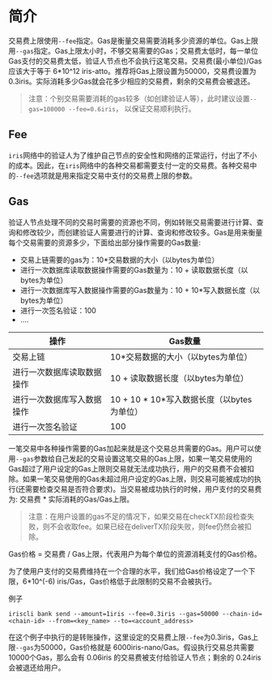 # 简介

交易费上限使用`--fee`指定。Gas是衡量交易需要消耗多少资源的单位。Gas上限用`--gas`指定。Gas上限太小时，不够交易需要的Gas；交易费太低时，每一单位Gas支付的交易费太低，验证人节点也不会执行这笔交易。交易费(最小单位)/Gas应该大于等于 6*10^12 iris-atto。推荐将Gas上限设置为50000，交易费设置为0.3iris。实际消耗多少Gas就会花多少相应的交易费，剩余的交易费会被退还。

> 注意：个别交易需要消耗的gas较多（如创建验证人等），此时建议设置`--gas=100000 --fee=0.6iris`， 以保证交易顺利执行。


## Fee

`iris`网络中的验证人为了维护自己节点的安全性和网络的正常运行，付出了不小的成本。因此，在`iris`网络中的各种交易都需要支付一定的交易费。各种交易中的`--fee`选项就是用来指定交易中支付的交易费上限的参数。

## Gas

验证人节点处理不同的交易时需要的资源也不同，例如转账交易需要进行计算、查询和修改较少，而创建验证人需要进行的计算、查询和修改较多。Gas是用来衡量每个交易需要的资源多少，下面给出部分操作需要的Gas数量:

- 交易上链需要的gas为：10*交易数据的大小（以bytes为单位）
- 进行一次数据库读取数据操作需要的Gas数量为：10 + 读取数据长度（以bytes为单位）
- 进行一次数据库写入数据操作需要的Gas数量为：10 + 10*写入数据长度（以bytes为单位）
- 进行一次签名验证：100
- ....

| 操作       | Gas数量 | 
| --------------- | ---- |
| 交易上链 | 10*交易数据的大小（以bytes为单位） | 
| 进行一次数据库读取数据操作 | 10 + 读取数据长度（以bytes为单位） |
| 进行一次数据库写入数据操作 | 10 + 10 * 10*写入数据长度（以bytes为单位） | 
| 进行一次签名验证 | 100 | 


一笔交易中各种操作需要的Gas加起来就是这个交易总共需要的Gas。用户可以使用`--gas`参数给自己发起的交易设置这笔交易的Gas上限，如果一笔交易使用的Gas超过了用户设定的Gas上限则交易就无法成功执行，用户的交易费不会被扣除。如果一笔交易使用的Gas未超过用户设定的Gas上限，则交易可能被成功的执行(还需要检查交易是否符合要求)。当交易被成功执行的时候，用户支付的交易费为: 交易费 * 实际消耗的Gas/Gas上限。

> 注意：在用户设置的gas不足的情况下，如果交易在checkTX阶段检查失败，则不会收取fee。如果已经在deliverTX阶段失败，则fee仍然会被扣除。

Gas价格 = 交易费 / Gas上限，代表用户为每个单位的资源消耗支付的Gas价格。

为了使用户支付的交易费维持在一个合理的水平，我们给Gas价格设定了一个下限，6*10^(-6) iris/Gas，Gas价格低于此限制的交易不会被执行。

例子
```
iriscli bank send --amount=1iris --fee=0.3iris --gas=50000 --chain-id=<chain-id> --from=<key_name> --to=<account_address>
```

在这个例子中执行的是转账操作，这里设定的交易费上限`--fee`为0.3iris，Gas上限`--gas`为50000，Gas价格就是 6000iris-nano/Gas。假设执行交易总共需要10000个Gas，那么会有 0.06iris 的交易费被支付给验证人节点；剩余的 0.24iris 会被退还给用户。
